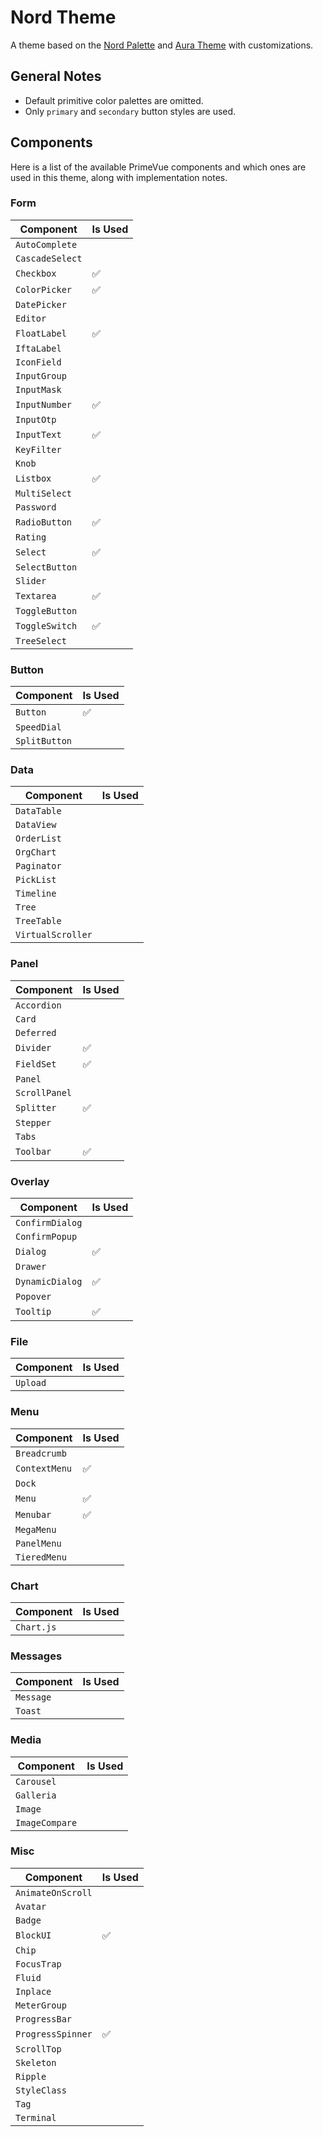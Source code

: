 # Nord Theme

A theme based on the [Nord Palette] and [Aura Theme] with customizations.

[Nord Palette]: https://nordtheme.com/docs/colors-and-palettes
[Aura Theme]: https://github.com/primefaces/primevue/tree/master/packages/themes/src/presets/aura

## General Notes

- Default primitive color palettes are omitted.
- Only `primary` and `secondary` button styles are used.

## Components

Here is a list of the available PrimeVue components and which ones are used in this theme, along with implementation notes.

### Form

| Component       | Is Used |
| --------------- | ------- |
| `AutoComplete`  |         |
| `CascadeSelect` |         |
| `Checkbox`      | ✅      |
| `ColorPicker`   | ✅      |
| `DatePicker`    |         |
| `Editor`        |         |
| `FloatLabel`    | ✅      |
| `IftaLabel`     |         |
| `IconField`     |         |
| `InputGroup`    |         |
| `InputMask`     |         |
| `InputNumber`   | ✅      |
| `InputOtp`      |         |
| `InputText`     | ✅      |
| `KeyFilter`     |         |
| `Knob`          |         |
| `Listbox`       | ✅      |
| `MultiSelect`   |         |
| `Password`      |         |
| `RadioButton`   | ✅      |
| `Rating`        |         |
| `Select`        | ✅      |
| `SelectButton`  |         |
| `Slider`        |         |
| `Textarea`      | ✅      |
| `ToggleButton`  |         |
| `ToggleSwitch`  | ✅      |
| `TreeSelect`    |         |

### Button

| Component     | Is Used |
| ------------- | ------- |
| `Button`      | ✅      |
| `SpeedDial`   |         |
| `SplitButton` |         |

### Data

| Component         | Is Used |
| ----------------- | ------- |
| `DataTable`       |         |
| `DataView`        |         |
| `OrderList`       |         |
| `OrgChart`        |         |
| `Paginator`       |         |
| `PickList`        |         |
| `Timeline`        |         |
| `Tree`            |         |
| `TreeTable`       |         |
| `VirtualScroller` |         |

### Panel

| Component     | Is Used |
| ------------- | ------- |
| `Accordion`   |         |
| `Card`        |         |
| `Deferred`    |         |
| `Divider`     | ✅      |
| `FieldSet`    | ✅      |
| `Panel`       |         |
| `ScrollPanel` |         |
| `Splitter`    | ✅      |
| `Stepper`     |         |
| `Tabs`        |         |
| `Toolbar`     | ✅      |

### Overlay

| Component       | Is Used |
| --------------- | ------- |
| `ConfirmDialog` |         |
| `ConfirmPopup`  |         |
| `Dialog`        | ✅      |
| `Drawer`        |         |
| `DynamicDialog` | ✅      |
| `Popover`       |         |
| `Tooltip`       | ✅      |

### File

| Component | Is Used |
| --------- | ------- |
| `Upload`  |         |

### Menu

| Component     | Is Used |
| ------------- | ------- |
| `Breadcrumb`  |         |
| `ContextMenu` | ✅      |
| `Dock`        |         |
| `Menu`        | ✅      |
| `Menubar`     | ✅      |
| `MegaMenu`    |         |
| `PanelMenu`   |         |
| `TieredMenu`  |         |

### Chart

| Component  | Is Used |
| ---------- | ------- |
| `Chart.js` |         |

### Messages

| Component | Is Used |
| --------- | ------- |
| `Message` |         |
| `Toast`   |         |

### Media

| Component      | Is Used |
| -------------- | ------- |
| `Carousel`     |         |
| `Galleria`     |         |
| `Image`        |         |
| `ImageCompare` |         |

### Misc

| Component         | Is Used |
| ----------------- | ------- |
| `AnimateOnScroll` |         |
| `Avatar`          |         |
| `Badge`           |         |
| `BlockUI`         | ✅      |
| `Chip`            |         |
| `FocusTrap`       |         |
| `Fluid`           |         |
| `Inplace`         |         |
| `MeterGroup`      |         |
| `ProgressBar`     |         |
| `ProgressSpinner` | ✅      |
| `ScrollTop`       |         |
| `Skeleton`        |         |
| `Ripple`          |         |
| `StyleClass`      |         |
| `Tag`             |         |
| `Terminal`        |         |
